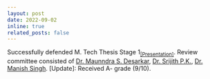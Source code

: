 ```yaml
---
layout: post
date: 2022-09-02
inline: true
related_posts: false
---
```


Successfully defended M. Tech Thesis Stage 1<sub>[[Presentation]](/assets/files/iith/semester-4/thesis/1.pdf)</sub>. Review committee consisted of [Dr. Maunndra S. Desarkar](https://people.iith.ac.in/maunendra/index.html), [Dr. Srijith P.K.](https://sites.google.com/site/pksrijith/home), [Dr. Manish Singh](https://people.iith.ac.in/msingh/). [Update]: Received A- grade (9/10).